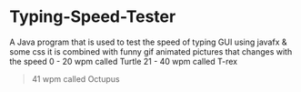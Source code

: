 # Typing-Speed-Tester
A Java program that is used to test the speed of typing
 GUI using javafx & some css
 it is combined with funny gif animated pictures that changes with the speed
 0 - 20 wpm called Turtle
 21 - 40 wpm called T-rex
 > 41 wpm called Octupus
